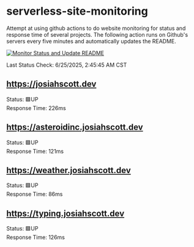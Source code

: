 # serverless-site-monitoring
Attempt at using github actions to do website monitoring for status and response time of several projects. The following action runs on Github's servers every five minutes and automatically updates the README.  

[![Monitor Status and Update README](https://github.com/JosiahSco/serverless-site-monitoring/actions/workflows/monitor.yaml/badge.svg)](https://github.com/JosiahSco/serverless-site-monitoring/actions/workflows/monitor.yaml)

Last Status Check: 6/25/2025, 2:45:45 AM CST

## https://josiahscott.dev
Status: 🟩UP  
Response Time: 226ms

## https://asteroidinc.josiahscott.dev
Status: 🟩UP  
Response Time: 121ms

## https://weather.josiahscott.dev
Status: 🟩UP  
Response Time: 86ms

## https://typing.josiahscott.dev
Status: 🟩UP  
Response Time: 126ms

